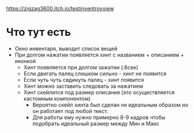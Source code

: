 https://zigzag3600.itch.io/testinventroyview
# Что тут есть
- Окно инвентаря, выводит список вещей
- При долгом нажатии появляется хинт с названием + описанием + иконкой
  - Хинт появляется при долгом зажатии (.6сек)
  - Если двигать палец слишком сильно - хинт не появится
  - Если чуть чуть свдинуть палец - хинт появится
  - Хинт можно заставить следовать за нажатием
  - Хинт скейлится под размер описания (это осуществляется кастомным компонентом)
    - Вероятно скейл хинта был сделан не идеальным образом но он работает под любой текст.
    - Для работы ему нужно примерно 8-9 кадров чтобы подобрать идеальный размер между Мин и Макс
